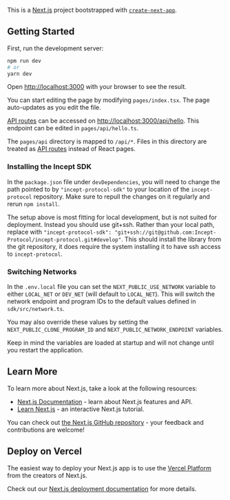 This is a [Next.js](https://nextjs.org/) project bootstrapped with [`create-next-app`](https://github.com/vercel/next.js/tree/canary/packages/create-next-app).

## Getting Started

First, run the development server:

```bash
npm run dev
# or
yarn dev
```

Open [http://localhost:3000](http://localhost:3000) with your browser to see the result.

You can start editing the page by modifying `pages/index.tsx`. The page auto-updates as you edit the file.

[API routes](https://nextjs.org/docs/api-routes/introduction) can be accessed on [http://localhost:3000/api/hello](http://localhost:3000/api/hello). This endpoint can be edited in `pages/api/hello.ts`.

The `pages/api` directory is mapped to `/api/*`. Files in this directory are treated as [API routes](https://nextjs.org/docs/api-routes/introduction) instead of React pages.

### Installing the Incept SDK 
In the `package.json` file under `devDependencies`, you will need to change the path pointed to by `"incept-protocol-sdk"` to your location of the `incept-protocol` repository. Make sure to repull the changes on it regularly and rerun `npm install`.

The setup above is most fitting for local development, but is not suited for deployment. Instead you should use git+ssh. Rather than your local path, replace with `"incept-protocol-sdk": "git+ssh://git@github.com:Incept-Protocol/incept-protocol.git#develop"`. This should install the library from the git repository, it does require the system installing it to have ssh access to `incept-protocol`.

### Switching Networks

In the `.env.local` file you can set the `NEXT_PUBLIC_USE_NETWORK` variable to either `LOCAL_NET` or `DEV_NET` (will default to `LOCAL_NET`). This will switch the network endpoint and program IDs to the default values defined in `sdk/src/network.ts`.

You may also override these values by setting the `NEXT_PUBLIC_CLONE_PROGRAM_ID` and `NEXT_PUBLIC_NETWORK_ENDPOINT` variables.

Keep in mind the variables are loaded at startup and will not change until you restart the application.

## Learn More

To learn more about Next.js, take a look at the following resources:

- [Next.js Documentation](https://nextjs.org/docs) - learn about Next.js features and API.
- [Learn Next.js](https://nextjs.org/learn) - an interactive Next.js tutorial.

You can check out [the Next.js GitHub repository](https://github.com/vercel/next.js/) - your feedback and contributions are welcome!

## Deploy on Vercel

The easiest way to deploy your Next.js app is to use the [Vercel Platform](https://vercel.com/new?utm_medium=default-template&filter=next.js&utm_source=create-next-app&utm_campaign=create-next-app-readme) from the creators of Next.js.

Check out our [Next.js deployment documentation](https://nextjs.org/docs/deployment) for more details.
